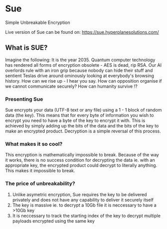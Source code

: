# Sue

 Simple Unbreakable Encryption

 Live version of Sue can be found on: https://sue.hyperplanesolutions.com/
 
 <h2>What is SUE? </h2>
 <p>
  Imagine the following: It is the year 2035. Quantum computer technology has rendered all forms of encryption obsolete - AES is dead, rip RSA. Our AI overlords rule with an iron grip because nobody can hide their stuff and sentient Teslas drive around ominously looking at everybody's browsing history. How can we rise up - I hear you say. How can opposition organise if we cannot communicate securely? How can humanity survive !?
</p>
 
 
 <h3>Presenting Sue</h3>
 
 <p>
 Sue encrypts your data (UTF-8 text or any file) using a 1 - 1 block of random data (the key).
 This means that for every byte of information you wish to encrypt you need to have a byte of the key to encrypt it with. This is achieved by simply adding up the bits of the data and the bits of the key to make an encrypted product. Decryption is a simple reversal of this process.
</p>

 <h3>What makes it so cool?</h3>
  <p>
  This encryption is mathematically impossible to break. Because of the way it works, there is no success condition for decrypting the data ie. with an appropriate key, the encrypted product could decrypt to literally anything. This makes it impossible to break. 
 </p>
 
  <h3>The price of unbreakability?</h3>
  
 <ol>
  <li>Unlike asymetric encryption, Sue requires the key to be delivered privately and does not have any capability to deliver it securely itself</li>
  <li>The key is massive ie. to decrypt a 10Gb file it is neccessary to have a >10Gb key</li>
  <li>It is neccessary to track the starting index of the key to decrypt multiple payloads encrypted using the same key</li>
</ol>
 

